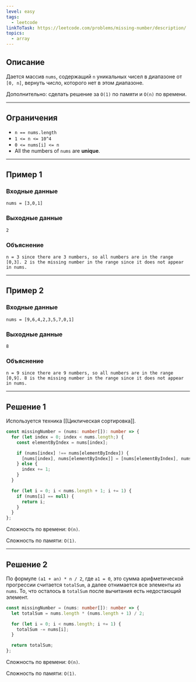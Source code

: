 ```yaml
---
level: easy
tags:
  - leetcode
linkToTask: https://leetcode.com/problems/missing-number/description/
topics:
  - array
---
```

## Описание

Дается массив `nums`, содержащий `n` уникальных чисел в диапазоне от `[0, n]`, вернуть число, которого нет в этом диапазоне.

Дополнительно: сделать решение за `O(1)` по памяти и `O(n)` по времени.

---
## Ограничения

- `n == nums.length`
- `1 <= n <= 10^4`
- `0 <= nums[i] <= n`
- All the numbers of `nums` are **unique**.

---
## Пример 1

### Входные данные

```
nums = [3,0,1]
```
### Выходные данные

```
2
```
### Объяснение

```
n = 3 since there are 3 numbers, so all numbers are in the range [0,3]. 2 is the missing number in the range since it does not appear in nums.
```

---
## Пример 2

### Входные данные

```
nums = [9,6,4,2,3,5,7,0,1]
```
### Выходные данные

```
8
```
### Объяснение

```
n = 9 since there are 9 numbers, so all numbers are in the range [0,9]. 8 is the missing number in the range since it does not appear in nums.
```

---
## Решение 1

Используется техника [[Циклическая сортировка]].

```typescript
const missingNumber = (nums: number[]): number => {
  for (let index = 0; index < nums.length;) {
    const elementByIndex = nums[index];

    if (nums[index] !== nums[elementByIndex]) {
      [nums[index], nums[elementByIndex]] = [nums[elementByIndex], nums[index]];
    } else {
      index += 1;
    }
  }

  for (let i = 0; i < nums.length + 1; i += 1) {
    if (nums[i] == null) {
      return i;
    }
  }
};
```

Сложность по времени: `O(n)`.

Сложность по памяти: `O(1)`.

---
## Решение 2

По формуле `(a1 + an) * n / 2`, где `a1 = 0`, это сумма арифметической прогрессии считается `totalSum`, а далее отнимается все элементы из `nums`. То, что осталось в `totalSum` после вычитания есть недостающий элемент.

```typescript
const missingNumber = (nums: number[]): number => {
  let totalSum = nums.length * (nums.length + 1) / 2;

  for (let i = 0; i < nums.length; i += 1) {
    totalSum -= nums[i];
  }

  return totalSum;
};
```

Сложность по времени: `O(n)`.

Сложность по памяти: `O(1)`.